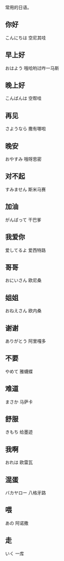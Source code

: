 常用的日语。

## 你好

こんにちは  空尼其哇

## 早上好

おはよう 哦哈哟过咋一马斯

## 晚上好

こんばんは 空帮哇

## 再见

さようなら 撒有哪啦

## 晚安

おやすみ  哦呀思密

## 对不起

すみません 斯米马赛

## 加油

がんばって 干巴爹

## 我爱你

爱してるよ 爱西特路

## 哥哥

おにいさん 欧尼桑

## 姐姐

おねえさん 欧内桑

## 谢谢

ありがとう 阿里嘎多

## 不要

やめて 雅蠛蝶

## 难道

まさか 马萨卡

## 舒服

きもち 给墨迹

## 我啊

おれは 欧雷瓦

## 混蛋

バカヤロー 八格牙路

## 喂

あの 阿诺撒

## 走

いく 一库
